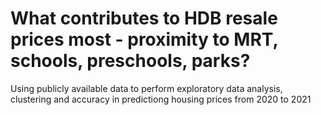 # What contributes to HDB resale prices most - proximity to MRT, schools, preschools, parks?
Using publicly available data to perform exploratory data analysis, clustering and accuracy in predictiong housing prices from 2020 to 2021
